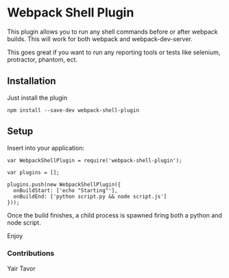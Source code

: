 # Webpack Shell Plugin

This plugin allows you to run any shell commands before or after webpack builds. This will work for both webpack and webpack-dev-server. 

This goes great if you want to run any reporting tools or tests like selenium, protractor, phantom, ect.

## Installation

Just install the plugin

`npm install --save-dev webpack-shell-plugin`

## Setup

Insert into your application:

````
var WebpackShellPlugin = require('webpack-shell-plugin');

var plugins = [];

plugins.push(new WebpackShellPlugin({
  onBuildStart: ['echo "Starting"'],
  onBuildEnd: ['python script.py && node script.js']
}));

````
Once the build finishes, a child process is spawned firing both a python and node script.

Enjoy

### Contributions
Yair Tavor

